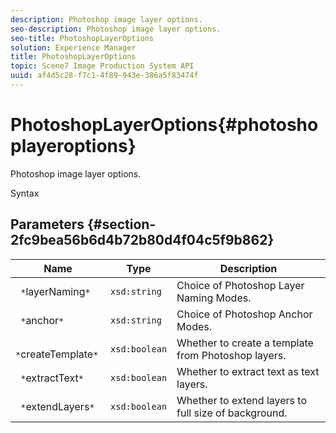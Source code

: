 ```yaml
---
description: Photoshop image layer options.
seo-description: Photoshop image layer options.
seo-title: PhotoshopLayerOptions
solution: Experience Manager
title: PhotoshopLayerOptions
topic: Scene7 Image Production System API
uuid: af4d5c28-f7c1-4f89-943e-386a5f83474f
---
```


# PhotoshopLayerOptions{#photoshoplayeroptions}

Photoshop image layer options.

 Syntax 

## Parameters {#section-2fc9bea56b6d4b72b80d4f04c5f9b862}

|  Name  | Type  | Description  |
|---|---|---|
|  ` *`layerNaming`*`  | `xsd:string`  | Choice of Photoshop Layer Naming Modes.  |
|  ` *`anchor`*`  | `xsd:string`  | Choice of Photoshop Anchor Modes.  |
|  ` *`createTemplate`*`  | `xsd:boolean`  | Whether to create a template from Photoshop layers.  |
|  ` *`extractText`*`  | `xsd:boolean`  | Whether to extract text as text layers.  |
|  ` *`extendLayers`*`  | `xsd:boolean`  | Whether to extend layers to full size of background.  |

